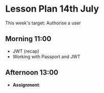# Lesson Plan 14th July

This week's target: Authorise a user

## Morning 11:00

+ JWT (recap)
+ Working with Passport and JWT

## Afternoon 13:00

+ **Assignment**:
  